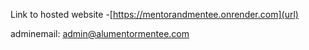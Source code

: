 Link to hosted website -[https://mentorandmentee.onrender.com](url)

adminemail: admin@alumentormentee.com


